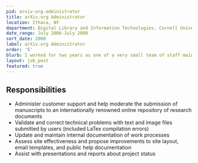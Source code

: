 ```yaml
---
pid: arxiv-org-administrator
title: arXiv.org Administrator
location: Ithaca, NY
department: Digital Library and Information Technologies, Cornell University Library
date_range: July 2006-July 2008
sort_date: 2008
label: arXiv.org Administrator
order: '5'
blurb: I worked for two years as one of a very small team of staff maintaining arXiv.org, blending diplomatic communication skills with technical expertise in order to support arXiv and suggest improvements.
layout: job_post
featured: true
---
```

## Responsibilities

* Administer customer support and help moderate the submission of manuscripts to an internationally renowned online repository of research documents
* Validate and correct technical problems with text and image files submitted by users (included LaTex compilation errors)
* Update and maintain internal documentation of work processes
* Assess site effectiveness and propose improvements to site layout, email templates, and public help documentation
* Assist with presentations and reports about project status